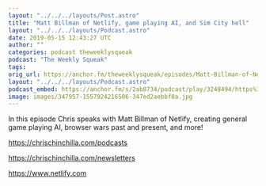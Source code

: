 ```yaml
---
layout: "../../../layouts/Post.astro"
title: "Matt Billman of Netlify, game playing AI, and Sim City hell"
layout: "../../../layouts/Podcast.astro"
date: 2019-05-15 12:43:27 UTC
author: ""
categories: podcast theweeklysqueak
podcast: "The Weekly Squeak"
tags:
orig_url: https://anchor.fm/theweeklysqueak/episodes/Matt-Billman-of-Netlify--game-playing-AI--and-Sim-City-hell-e41kte
layout: "../../../layouts/Podcast.astro"
podcast_embed: https://anchor.fm/s/2ab8734/podcast/play/3248494/https%3A%2F%2Fd3ctxlq1ktw2nl.cloudfront.net%2Fstaging%2F2019-4-15%2F14828855-44100-2-89246aab11b93.m4a
image: images/347957-1557924216506-347ed2aebbf0a.jpg
---
```

In this episode Chris speaks with Matt Billman of Netlify, creating general game playing AI, browser wars past and present, and more!

https://chrischinchilla.com/podcasts

https://chrischinchilla.com/newsletters

https://www.netlify.com